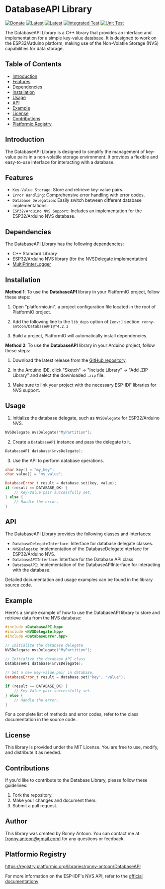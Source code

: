 # DatabaseAPI Library

[![Donate](https://img.shields.io/badge/Donate-PayPal-green.svg)](https://www.paypal.com/donate/?hosted_button_id=BACPRJTAU4G4E)
[![Latest](https://img.shields.io/github/v/tag/ronny-antoon/DatabaseAPI?color=red&label=last+release)](https://github.com/ronny-antoon/DatabaseAPI/releases)
[![Latest](https://badges.registry.platformio.org/packages/ronny-antoon/library/DatabaseAPI.svg)](https://registry.platformio.org/libraries/ronny-antoon/DatabaseAPI)
[![Integrated Test](https://github.com/ronny-antoon/DatabaseAPI/actions/workflows/Integrated-Test.yaml/badge.svg)](https://github.com/ronny-antoon/DatabaseAPI/actions/workflows/Integrated-Test.yaml)
[![Unit Test](https://github.com/ronny-antoon/DatabaseAPI/actions/workflows/Unit-Test.yaml/badge.svg)](https://github.com/ronny-antoon/DatabaseAPI/actions/workflows/Unit-Test.yaml)

The DatabaseAPI Library is a C++ library that provides an interface and implementation for a simple key-value database. It is designed to work on the ESP32/Arduino platform, making use of the Non-Volatile Storage (NVS) capabilities for data storage.

## Table of Contents
- [Introduction](#introduction)
- [Features](#features)
- [Dependencies](#dependencies)
- [Installation](#installation)
- [Usage](#usage)
- [API](#API)
- [Example](#example)
- [License](#license)
- [Contributions](#contributions)
- [Platformio Registry](#platformio-registry)

## Introduction

The DatabaseAPI Library is designed to simplify the management of key-value pairs in a non-volatile storage environment. It provides a flexible and easy-to-use interface for interacting with a database.

## Features

- `Key-Value Storage`: Store and retrieve key-value pairs.
- `Error Handling`: Comprehensive error handling with error codes.
- `Database Delegation`: Easily switch between different database implementations.
- `ESP32/Arduino NVS Support`: Includes an implementation for the ESP32/Arduino NVS database.

## Dependencies

The DatabaseAPI Library has the following dependencies:
- C++ Standard Library
- ESP32/Arduino NVS library (for the NVSDelegate implementation)
- [MultiPrinterLogger](https://github.com/ronny-antoon/MultiPrinterLogger#readme)

## Installation

**Method 1**:
To use the **DatabaseAPI** library in your PlatformIO project, follow these steps:

1. Open "platformio.ini", a project configuration file located in the root of PlatformIO project.

2. Add the following line to the `lib_deps` option of `[env:]` section:
`ronny-antoon/DatabaseAPI@^4.2.1`

3. Build a project, PlatformIO will automatically install dependencies.

**Method 2**:
To use the **DatabaseAPI** library in your Arduino project, follow these steps:

1. Download the latest release from the [GitHub repository](https://github.com/ronny-antoon/DatabaseAPI).

2. In the Arduino IDE, click "Sketch" -> "Include Library" -> "Add .ZIP Library" and select the downloaded `.zip` file.

3. Make sure to link your project with the necessary ESP-IDF libraries for NVS support.

## Usage

1. Initialize the database delegate, such as `NVSDelegate` for ESP32/Arduino NVS.
```cpp
NVSDelegate nvsDelegate("MyPartition");
```

2. Create a `DatabaseAPI` instance and pass the delegate to it.
```cpp
DatabaseAPI database(&nvsDelegate);
```

3. Use the API to perform database operations.
```cpp
char key[] = "my_key";
char value[] = "my_value";

DatabaseError_t result = database.set(key, value);
if (result == DATABASE_OK) {
    // Key-Value pair successfully set.
} else {
    // Handle the error.
}
```

## API

The DatabaseAPI Library provides the following classes and interfaces:
- `DatabaseDelegateInterface`: Interface for database delegate classes.
- `NVSDelegate`: Implementation of the DatabaseDelegateInterface for ESP32/Arduino NVS.
- `DatabaseAPIInterface`: Interface for the Database API class.
- `DatabaseAPI`: Implementation of the DatabaseAPIInterface for interacting with the database.

Detailed documentation and usage examples can be found in the library source code.

## Example

Here's a simple example of how to use the DatabaseAPI library to store and retrieve data from the NVS database:

```cpp
#include <DatabaseAPI.hpp>
#include <NVSDelegate.hpp>
#include <DatabaseError.hpp>

// Initialize the database delegate
NVSDelegate nvsDelegate("MyPartition");

// Initialize the database API class
DatabaseAPI database(&nvsDelegate);

// Set a new key-value pair in database.
DatabaseError_t result = database.set("key", "value");

if (result == DATABASE_OK) {
    // Key-Value pair successfully set.
} else {
    // Handle the error.
}
```

For a complete list of methods and error codes, refer to the class documentation in the source code.

## License

This library is provided under the MIT License. You are free to use, modify, and distribute it as needed.

## Contributions

If you'd like to contribute to the Database Library, please follow these guidelines:
1. Fork the repository.
2. Make your changes and document them.
3. Submit a pull request.

## Author

This library was created by Ronny Antoon. You can contact me at [ronny.antoon@gmail.com] for any questions or feedback.

## Platformio Registry

https://registry.platformio.org/libraries/ronny-antoon/DatabaseAPI

For more information on the ESP-IDF's NVS API, refer to the [official documentationy](https://docs.espressif.com/projects/esp-idf/en/latest/esp32/api-reference/storage/nvs_flash.html)

